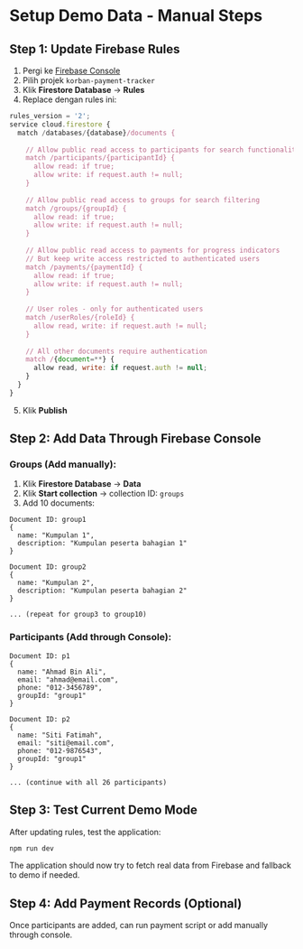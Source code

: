 # Setup Demo Data - Manual Steps

## Step 1: Update Firebase Rules

1. Pergi ke [Firebase Console](https://console.firebase.google.com)
2. Pilih projek `korban-payment-tracker`
3. Klik **Firestore Database** → **Rules**
4. Replace dengan rules ini:

```javascript
rules_version = '2';
service cloud.firestore {
  match /databases/{database}/documents {
    
    // Allow public read access to participants for search functionality
    match /participants/{participantId} {
      allow read: if true;
      allow write: if request.auth != null;
    }
    
    // Allow public read access to groups for search filtering
    match /groups/{groupId} {
      allow read: if true;
      allow write: if request.auth != null;
    }
    
    // Allow public read access to payments for progress indicators
    // But keep write access restricted to authenticated users
    match /payments/{paymentId} {
      allow read: if true;
      allow write: if request.auth != null;
    }
    
    // User roles - only for authenticated users
    match /userRoles/{roleId} {
      allow read, write: if request.auth != null;
    }
    
    // All other documents require authentication
    match /{document=**} {
      allow read, write: if request.auth != null;
    }
  }
}
```

5. Klik **Publish**

## Step 2: Add Data Through Firebase Console

### Groups (Add manually):

1. Klik **Firestore Database** → **Data**
2. Klik **Start collection** → collection ID: `groups`
3. Add 10 documents:

```
Document ID: group1
{
  name: "Kumpulan 1",
  description: "Kumpulan peserta bahagian 1"
}

Document ID: group2
{
  name: "Kumpulan 2", 
  description: "Kumpulan peserta bahagian 2"
}

... (repeat for group3 to group10)
```

### Participants (Add through Console):

```
Document ID: p1
{
  name: "Ahmad Bin Ali",
  email: "ahmad@email.com", 
  phone: "012-3456789",
  groupId: "group1"
}

Document ID: p2
{
  name: "Siti Fatimah",
  email: "siti@email.com",
  phone: "012-9876543", 
  groupId: "group1"
}

... (continue with all 26 participants)
```

## Step 3: Test Current Demo Mode

After updating rules, test the application:

```bash
npm run dev
```

The application should now try to fetch real data from Firebase and fallback to demo if needed.

## Step 4: Add Payment Records (Optional)

Once participants are added, can run payment script or add manually through console.